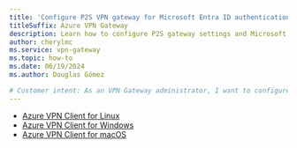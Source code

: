 ```yaml
---
title: 'Configure P2S VPN gateway for Microsoft Entra ID authentication: Microsoft-registered client'
titleSuffix: Azure VPN Gateway
description: Learn how to configure P2S gateway settings and Microsoft Entra ID authentication using Microsoft-registered Azure VPN Client.
author: cherylmc
ms.service: vpn-gateway
ms.topic: how-to
ms.date: 06/19/2024
ms.author: Douglas Gómez

# Customer intent: As an VPN Gateway administrator, I want to configure point-to-site to allow Microsoft Entra ID authentication using the Microsoft-registered Azure VPN Client APP ID.
---
```

* [Azure VPN Client for Linux](point-to-site-entra-vpn-client-linux.md)
* [Azure VPN Client for Windows](point-to-site-entra-vpn-client-windows.md)
* [Azure VPN Client for macOS](point-to-site-entra-vpn-client-mac.md)
